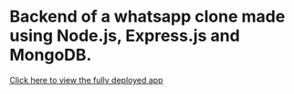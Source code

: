 # Backend of a whatsapp clone made using Node.js, Express.js and MongoDB.
[Click here to view the fully deployed app](https://whatsapp-mern-clone-titas.netlify.app/)
